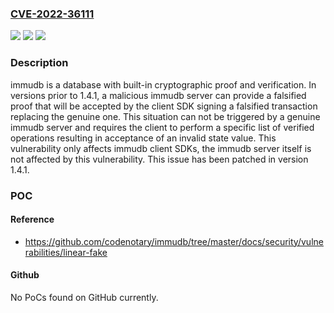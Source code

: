 ### [CVE-2022-36111](https://cve.mitre.org/cgi-bin/cvename.cgi?name=CVE-2022-36111)
![](https://img.shields.io/static/v1?label=Product&message=immudb&color=blue)
![](https://img.shields.io/static/v1?label=Version&message=%3C%201.4.1%20&color=brightgreen)
![](https://img.shields.io/static/v1?label=Vulnerability&message=CWE-345%3A%20Insufficient%20Verification%20of%20Data%20Authenticity&color=brightgreen)

### Description

immudb is a database with built-in cryptographic proof and verification. In versions prior to 1.4.1, a malicious immudb server can provide a falsified proof that will be accepted by the client SDK signing a falsified transaction replacing the genuine one. This situation can not be triggered by a genuine immudb server and requires the client to perform a specific list of verified operations resulting in acceptance of an invalid state value. This vulnerability only affects immudb client SDKs, the immudb server itself is not affected by this vulnerability. This issue has been patched in version 1.4.1.

### POC

#### Reference
- https://github.com/codenotary/immudb/tree/master/docs/security/vulnerabilities/linear-fake

#### Github
No PoCs found on GitHub currently.

